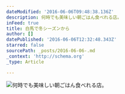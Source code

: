 ```yaml
---
dateModified: '2016-06-06T09:48:38.136Z'
description: 何時でも美味しい朝ごはん食べれる店。
inFeed: true
title: 白馬で冬シーズンから
author: []
datePublished: '2016-06-06T12:32:48.343Z'
starred: false
sourcePath: _posts/2016-06-06-.md
_context: 'http://schema.org'
_type: Article

---
```

![何時でも美味しい朝ごはん食べれる店。](https://the-grid-user-content.s3-us-west-2.amazonaws.com/42777b13-5436-486d-ace8-2a39eec323b9.jpg)